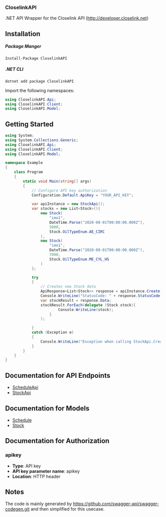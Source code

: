 ### CloselinkAPI
.NET API Wrapper for the Closelink API (http://developer.closelink.net)

<a name="installation"></a>
## Installation
##### Package Manger
```
Install-Package CloselinkAPI
```

##### .NET CLI
```
dotnet add package CloselinkAPI
```

Import the following namespaces:
```csharp
using CloselinkAPI.Api;
using CloselinkAPI.Client;
using CloselinkAPI.Model;
```

<a name="getting-started"></a>
## Getting Started

```csharp
using System;
using System.Collections.Generic;
using CloselinkAPI.Api;
using CloselinkAPI.Client;
using CloselinkAPI.Model;

namespace Example
{
    class Program
    {
        static void Main(string[] args)
        {
            // Configure API key authorization
            Configuration.Default.ApiKey = "YOUR_API_KEY";

            var apiInstance = new StockApi();
            var stocks = new List<Stock>(){
                new Stock(
                    "imo1",
                    DateTime.Parse("2020-08-01T00:00:00.000Z"),
                    5000,
                    Stock.OilTypeEnum.AE_CIRC
                ),
                new Stock(
                    "imo1",
                    DateTime.Parse("2020-08-01T00:00:00.000Z"),
                    7000,
                    Stock.OilTypeEnum.ME_CYL_HS
                )
            };

            try
            {
                // Creates new Stock data
                ApiResponse<List<Stock>> response = apiInstance.Create(stocks);
                Console.WriteLine("StatusCode: " + response.StatusCode);
                var stockResult = response.Data;
                stockResult.ForEach(delegate (Stock stock){
                        Console.WriteLine(stock);
                    }
                );

            }
            catch (Exception e)
            {
                Console.WriteLine("Exception when calling StockApi.Create: " + e.Message);
            }
        }
    }
}
```

<a name="documentation-for-api-endpoints"></a>
## Documentation for API Endpoints

 - [ScheduleApi](docs/ScheduleApi.md)
 - [StockApi](docs/StockApi.md)



<a name="documentation-for-models"></a>
## Documentation for Models

 - [Schedule](docs/Schedule.md)
 - [Stock](docs/Stock.md)


<a name="documentation-for-authorization"></a>
## Documentation for Authorization

<a name="apikey"></a>
### apikey

- **Type**: API key
- **API key parameter name**: apikey
- **Location**: HTTP header


## Notes
The code is mainly generated by https://github.com/swagger-api/swagger-codegen.git and then simplified for this usecase.
